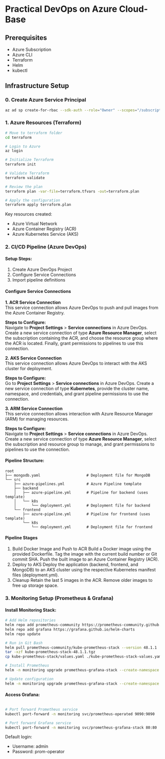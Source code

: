 # Practical DevOps on Azure Cloud-Base

<!-- ## Architecture Overview
This project implements a microservices architecture on Azure Kubernetes Service, consisting of three main services:
- Frontend Service
- Backend Service
- MongoDB Database -->

## Prerequisites
- Azure Subscription
- Azure CLI
- Terraform
- Helm
- kubectl
<!-- - Azure DevOps Account -->

## Infrastructure Setup

### 0. Create Azure Service Principal
```bash
az ad sp create-for-rbac --sdk-auth --role="Owner" --scopes="/subscriptions/xx-xxxx-" -n "practical-devops"
```

### 1. Azure Resources (Terraform)
```bash
# Move to terraform folder
cd terraform

# Login to Azure
az login

# Initialize Terraform
terraform init

# Validate Terraform
terraform validate

# Review the plan
terraform plan -var-file=terraform.tfvars -out=terraform.plan

# Apply the configuration
terraform apply terraform.plan
```

Key resources created:
- Azure Virtual Network
- Azure Container Registry (ACR)
- Azure Kubernetes Service (AKS)

### 2. CI/CD Pipeline (Azure DevOps)
#### Setup Steps:
1. Create Azure DevOps Project
2. Configure Service Connections
3. Import pipeline definitions

#### Configure Service Connections  

**1. ACR Service Connection**  
This service connection allows Azure DevOps to push and pull images from the Azure Container Registry.  

**Steps to Configure:**  
Navigate to **Project Settings** > **Service connections** in Azure DevOps. Create a new service connection of type **Azure Resource Manager**, select the subscription containing the ACR, and choose the resource group where the ACR is located. Finally, grant permissions to pipelines to use this connection.  

**2. AKS Service Connection**  
This service connection allows Azure DevOps to interact with the AKS cluster for deployment.  

**Steps to Configure:**  
Go to **Project Settings** > **Service connections** in Azure DevOps. Create a new service connection of type **Kubernetes**, provide the cluster name, namespace, and credentials, and grant pipeline permissions to use the connection.  

**3. ARM Service Connection**  
This service connection allows interaction with Azure Resource Manager (ARM) for managing resources.  

**Steps to Configure:**  
Navigate to **Project Settings** > **Service connections** in Azure DevOps. Create a new service connection of type **Azure Resource Manager**, select the subscription and resource group to manage, and grant permissions to pipelines to use the connection.  

#### Pipeline Structure:
```
root  
├── mongodb.yaml                     # Deployment file for MongoDB  
└── src  
    ├── azure-pipelines.yml          # Azure Pipeline template  
    ├── backend  
    │   ├── azure-pipeline.yml       # Pipeline for backend (uses template)  
    │   └── k8s  
    │       └── deployment.yml       # Deployment file for backend  
    └── frontend  
        ├── azure-pipeline.yml       # Pipeline for frontend (uses template)  
        └── k8s  
            └── deployment.yml       # Deployment file for frontend  
```

#### Pipeline Stages
1. Build Docker Image and Push to ACR
Build a Docker image using the provided Dockerfile.
Tag the image with the current build number or Git commit SHA.
Push the built image to an Azure Container Registry (ACR).
2. Deploy to AKS
Deploy the application (backend, frontend, and MongoDB) to an AKS cluster using the respective Kubernetes manifest files (deployment.yml).
3. Cleanup
Retain the last 5 images in the ACR.
Remove older images to free up storage space.

### 3. Monitoring Setup (Prometheus & Grafana)

#### Install Monitoring Stack:
```bash
# Add Helm repositories
helm repo add prometheus-community https://prometheus-community.github.io/helm-charts
helm repo add grafana https://grafana.github.io/helm-charts
helm repo update

# Run in Git Bash
helm pull prometheus-community/kube-prometheus-stack --version 48.1.1
tar -xzf kube-prometheus-stack-48.1.1.tgz
cp kube-prometheus-stack/values.yaml ./kube-prometheus-stack-values.yaml

# Install Prometheus
helm -n monitoring upgrade prometheus-grafana-stack --create-namespace --install -f kube-prometheus-stack-values.yaml kube-prometheus-stack

# Update configuration
helm -n monitoring upgrade prometheus-grafana-stack --create-namespace -f kube-prometheus-stack-values.yaml kube-prometheus-stack
```

#### Access Grafana:
```bash

# Port forward Prometheus service
kubectl port-forward -n monitoring svc/prometheus-operated 9090:9090

# Port forward Grafana service
kubectl port-forward -n monitoring svc/prometheus-grafana-stack 80:80
```

Default login:
- Username: admin
- Password: prom-operator